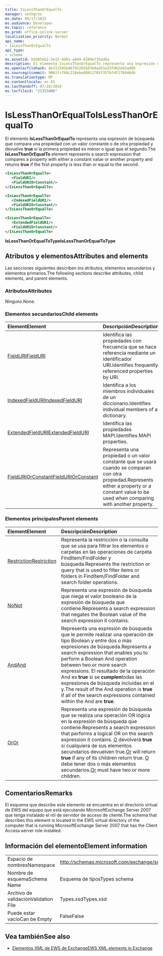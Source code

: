 ```yaml
---
title: IsLessThanOrEqualTo
manager: sethgros
ms.date: 09/17/2015
ms.audience: Developer
ms.topic: reference
ms.prod: office-online-server
localization_priority: Normal
api_name:
- IsLessThanOrEqualTo
api_type:
- schema
ms.assetid: b5d85eb2-5e15-4d01-ad49-6289e735ad8a
description: El elemento IsLessThanOrEqualTo representa una expresión de búsqueda que compara una propiedad con un valor constante u otra propiedad y devuelve true si la primera propiedad es menor o igual que el segundo.
ms.openlocfilehash: 8e312505b467952b5503b8ad51ed3fd62e92ad09
ms.sourcegitcommit: 9061fcf40c218ebe88911783f357b7df278846db
ms.translationtype: MT
ms.contentlocale: es-ES
ms.lasthandoff: 07/28/2018
ms.locfileid: "21353486"
---
```

# <a name="islessthanorequalto"></a><span data-ttu-id="cf6a7-103">IsLessThanOrEqualTo</span><span class="sxs-lookup"><span data-stu-id="cf6a7-103">IsLessThanOrEqualTo</span></span>

<span data-ttu-id="cf6a7-104">El elemento **IsLessThanOrEqualTo** representa una expresión de búsqueda que compara una propiedad con un valor constante o de otra propiedad y devuelve **true** si la primera propiedad es menor o igual que el segundo.</span><span class="sxs-lookup"><span data-stu-id="cf6a7-104">The **IsLessThanOrEqualTo** element represents a search expression that compares a property with either a constant value or another property and returns **true** if the first property is less than or equal to the second.</span></span> 
  
```xml
<IsLessThanOrEqualTo>
   <FieldURI/>
   <FieldURIOrConstant/>
</IsLessThanOrEqualTo>
```

```xml
<IsLessThanOrEqualTo>
   <IndexedFieldURI/> 
   <FieldURIOrConstant/>
</IsLessThanOrEqualTo>
```

```xml
<IsLessThanOrEqualTo>
   <ExtendedFieldURI/> 
   <FieldURIOrConstant/>
</IsLessThanOrEqualTo>
```

<span data-ttu-id="cf6a7-105">**IsLessThanOrEqualToType**</span><span class="sxs-lookup"><span data-stu-id="cf6a7-105">**IsLessThanOrEqualToType**</span></span>

## <a name="attributes-and-elements"></a><span data-ttu-id="cf6a7-106">Atributos y elementos</span><span class="sxs-lookup"><span data-stu-id="cf6a7-106">Attributes and elements</span></span>

<span data-ttu-id="cf6a7-107">Las secciones siguientes describen los atributos, elementos secundarios y elementos primarios.</span><span class="sxs-lookup"><span data-stu-id="cf6a7-107">The following sections describe attributes, child elements, and parent elements.</span></span>
  
### <a name="attributes"></a><span data-ttu-id="cf6a7-108">Atributos</span><span class="sxs-lookup"><span data-stu-id="cf6a7-108">Attributes</span></span>

<span data-ttu-id="cf6a7-109">Ninguno.</span><span class="sxs-lookup"><span data-stu-id="cf6a7-109">None.</span></span>
  
### <a name="child-elements"></a><span data-ttu-id="cf6a7-110">Elementos secundarios</span><span class="sxs-lookup"><span data-stu-id="cf6a7-110">Child elements</span></span>

|<span data-ttu-id="cf6a7-111">**Element**</span><span class="sxs-lookup"><span data-stu-id="cf6a7-111">**Element**</span></span>|<span data-ttu-id="cf6a7-112">**Descripción**</span><span class="sxs-lookup"><span data-stu-id="cf6a7-112">**Description**</span></span>|
|:-----|:-----|
|[<span data-ttu-id="cf6a7-113">FieldURI</span><span class="sxs-lookup"><span data-stu-id="cf6a7-113">FieldURI</span></span>](fielduri.md) <br/> |<span data-ttu-id="cf6a7-114">Identifica las propiedades con frecuencia que se hace referencia mediante un identificador URI.</span><span class="sxs-lookup"><span data-stu-id="cf6a7-114">Identifies frequently referenced properties by URI.</span></span>  <br/> |
|[<span data-ttu-id="cf6a7-115">IndexedFieldURI</span><span class="sxs-lookup"><span data-stu-id="cf6a7-115">IndexedFieldURI</span></span>](indexedfielduri.md) <br/> |<span data-ttu-id="cf6a7-116">Identifica a los miembros individuales de un diccionario.</span><span class="sxs-lookup"><span data-stu-id="cf6a7-116">Identifies individual members of a dictionary.</span></span>  <br/> |
|[<span data-ttu-id="cf6a7-117">ExtendedFieldURI</span><span class="sxs-lookup"><span data-stu-id="cf6a7-117">ExtendedFieldURI</span></span>](extendedfielduri.md) <br/> |<span data-ttu-id="cf6a7-118">Identifica las propiedades MAPI.</span><span class="sxs-lookup"><span data-stu-id="cf6a7-118">Identifies MAPI properties.</span></span>  <br/> |
|[<span data-ttu-id="cf6a7-119">FieldURIOrConstant</span><span class="sxs-lookup"><span data-stu-id="cf6a7-119">FieldURIOrConstant</span></span>](fielduriorconstant.md) <br/> |<span data-ttu-id="cf6a7-120">Representa una propiedad o un valor constante que se usará cuando se comparan con otra propiedad.</span><span class="sxs-lookup"><span data-stu-id="cf6a7-120">Represents either a property or a constant value to be used when comparing with another property.</span></span>  <br/> |
   
### <a name="parent-elements"></a><span data-ttu-id="cf6a7-121">Elementos principales</span><span class="sxs-lookup"><span data-stu-id="cf6a7-121">Parent elements</span></span>

|<span data-ttu-id="cf6a7-122">**Element**</span><span class="sxs-lookup"><span data-stu-id="cf6a7-122">**Element**</span></span>|<span data-ttu-id="cf6a7-123">**Descripción**</span><span class="sxs-lookup"><span data-stu-id="cf6a7-123">**Description**</span></span>|
|:-----|:-----|
|[<span data-ttu-id="cf6a7-124">Restriction</span><span class="sxs-lookup"><span data-stu-id="cf6a7-124">Restriction</span></span>](restriction.md) <br/> |<span data-ttu-id="cf6a7-125">Representa la restricción o la consulta que se usa para filtrar los elementos o carpetas en las operaciones de carpeta FindItem/FindFolder y búsqueda.</span><span class="sxs-lookup"><span data-stu-id="cf6a7-125">Represents the restriction or query that is used to filter items or folders in FindItem/FindFolder and search folder operations.</span></span>  <br/> |
|[<span data-ttu-id="cf6a7-126">No</span><span class="sxs-lookup"><span data-stu-id="cf6a7-126">Not</span></span>](not.md) <br/> |<span data-ttu-id="cf6a7-127">Representa una expresión de búsqueda que niega el valor booleano de la expresión de búsqueda que contiene.</span><span class="sxs-lookup"><span data-stu-id="cf6a7-127">Represents a search expression that negates the Boolean value of the search expression it contains.</span></span>  <br/> |
|[<span data-ttu-id="cf6a7-128">And</span><span class="sxs-lookup"><span data-stu-id="cf6a7-128">And</span></span>](and.md) <br/> |<span data-ttu-id="cf6a7-129">Representa una expresión de búsqueda que le permite realizar una operación de tipo Boolean y entre dos o más expresiones de búsqueda.</span><span class="sxs-lookup"><span data-stu-id="cf6a7-129">Represents a search expression that enables you to perform a Boolean And operation between two or more search expressions.</span></span> <span data-ttu-id="cf6a7-130">El resultado de la operación And es **true** si se **cumplen**todas las expresiones de búsqueda incluidas en el y.</span><span class="sxs-lookup"><span data-stu-id="cf6a7-130">The result of the And operation is **true** if all of the search expressions contained within the And are **true**.</span></span>  <br/> |
|[<span data-ttu-id="cf6a7-131">Or</span><span class="sxs-lookup"><span data-stu-id="cf6a7-131">Or</span></span>](or.md) <br/> |<span data-ttu-id="cf6a7-132">Representa una expresión de búsqueda que se realiza una operación OR lógica en la expresión de búsqueda que contiene.</span><span class="sxs-lookup"><span data-stu-id="cf6a7-132">Represents a search expression that performs a logical OR on the search expression it contains.</span></span> <span data-ttu-id="cf6a7-133">[O](or.md) devolverá **true** si cualquiera de sus elementos secundarios devuelven true.</span><span class="sxs-lookup"><span data-stu-id="cf6a7-133">[Or](or.md) will return **true** if any of its children return true.</span></span> <span data-ttu-id="cf6a7-134">[O](or.md) debe tener dos o más elementos secundarios.</span><span class="sxs-lookup"><span data-stu-id="cf6a7-134">[Or](or.md) must have two or more children.</span></span>  <br/> |
   
## <a name="remarks"></a><span data-ttu-id="cf6a7-135">Comentarios</span><span class="sxs-lookup"><span data-stu-id="cf6a7-135">Remarks</span></span>

<span data-ttu-id="cf6a7-136">El esquema que describe este elemento se encuentra en el directorio virtual de EWS del equipo que está ejecutando MicrosoftExchange Server 2007 que tenga instalado el rol de servidor de acceso de cliente.</span><span class="sxs-lookup"><span data-stu-id="cf6a7-136">The schema that describes this element is located in the EWS virtual directory of the computer that is running MicrosoftExchange Server 2007 that has the Client Access server role installed.</span></span>
  
## <a name="element-information"></a><span data-ttu-id="cf6a7-137">Información del elemento</span><span class="sxs-lookup"><span data-stu-id="cf6a7-137">Element information</span></span>

|||
|:-----|:-----|
|<span data-ttu-id="cf6a7-138">Espacio de nombres</span><span class="sxs-lookup"><span data-stu-id="cf6a7-138">Namespace</span></span>  <br/> |http://schemas.microsoft.com/exchange/services/2006/types  <br/> |
|<span data-ttu-id="cf6a7-139">Nombre de esquema</span><span class="sxs-lookup"><span data-stu-id="cf6a7-139">Schema Name</span></span>  <br/> |<span data-ttu-id="cf6a7-140">Esquema de tipos</span><span class="sxs-lookup"><span data-stu-id="cf6a7-140">Types schema</span></span>  <br/> |
|<span data-ttu-id="cf6a7-141">Archivo de validación</span><span class="sxs-lookup"><span data-stu-id="cf6a7-141">Validation File</span></span>  <br/> |<span data-ttu-id="cf6a7-142">Types.xsd</span><span class="sxs-lookup"><span data-stu-id="cf6a7-142">Types.xsd</span></span>  <br/> |
|<span data-ttu-id="cf6a7-143">Puede estar vacío</span><span class="sxs-lookup"><span data-stu-id="cf6a7-143">Can be Empty</span></span>  <br/> |<span data-ttu-id="cf6a7-144">False</span><span class="sxs-lookup"><span data-stu-id="cf6a7-144">False</span></span>  <br/> |
   
## <a name="see-also"></a><span data-ttu-id="cf6a7-145">Vea también</span><span class="sxs-lookup"><span data-stu-id="cf6a7-145">See also</span></span>

- [<span data-ttu-id="cf6a7-146">Elementos XML de EWS de Exchange</span><span class="sxs-lookup"><span data-stu-id="cf6a7-146">EWS XML elements in Exchange</span></span>](ews-xml-elements-in-exchange.md)

